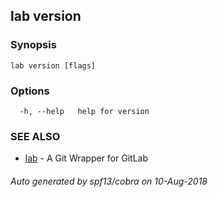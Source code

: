 ## lab version



### Synopsis



```
lab version [flags]
```

### Options

```
  -h, --help   help for version
```

### SEE ALSO

* [lab](index.md)	 - A Git Wrapper for GitLab

###### Auto generated by spf13/cobra on 10-Aug-2018

